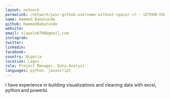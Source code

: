 ```yaml
---
layout: network
permalink: /network/your-github-username-without-space/ <!-- GITHUB-USERNAME -->
name: Hammed Babatunde
github: HammedBabatunde
website:
email: olawale6708@gmail,com
instagram:
twitter:
linkedin:
facebook:
country: Nigeria
location: Lagos
role: Project Manager, Data Analyst
languages: python, javascript
---
```


I have experience in building visualizations and cleaning data with excel, python and powerbi.
